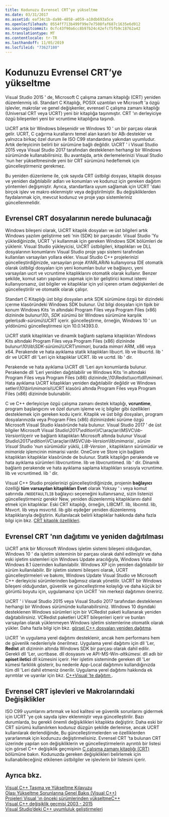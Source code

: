 ```yaml
---
title: Kodunuzu Evrensel CRT’ye yükseltme
ms.date: 03/31/2017
ms.assetid: eaf34c1b-da98-4058-a059-a10db693a5ce
ms.openlocfilehash: 0554ff713b499f99e7e7508faf687c1635e6d912
ms.sourcegitcommit: 0cfc43f90a6cc8b97b24c42efcf5fb9c18762a42
ms.translationtype: MT
ms.contentlocale: tr-TR
ms.lasthandoff: 11/05/2019
ms.locfileid: "73627180"
---
```

# <a name="upgrade-your-code-to-the-universal-crt"></a>Kodunuzu Evrensel CRT’ye yükseltme

Visual Studio 2015 ' de, Microsoft C çalışma zamanı kitaplığı (CRT) yeniden düzenlenmiş idi. Standart C Kitaplığı, POSIX uzantıları ve Microsoft 'a özgü işlevler, makrolar ve genel değişkenler, evrensel C çalışma zamanı kitaplığı (Universal CRT veya UCRT) yeni bir kitaplığa taşınmıştır. CRT 'ın derleyiciye özgü bileşenleri yeni bir vcruntime kitaplığına taşındı.

UıCRT artık bir Windows bileşenidir ve Windows 10 ' un bir parçası olarak gelir. UCRT, C çağırma kurallarını temel alan kararlı bir ABı destekler ve yalnızca birkaç özel durum ile ISO C99 standardına yakından uyumludur. Artık derleyicinin belirli bir sürümüne bağlı değildir. UıCRT ' i Visual Studio 2015 veya Visual Studio 2017 tarafından desteklenen herhangi bir Windows sürümünde kullanabilirsiniz. Bu avantajda, artık derlemelerinizi Visual Studio 'nun her yükseltmesinde yeni bir CRT sürümünü hedeflemek için güncelleştirmeniz gerekmez.

Bu yeniden düzenleme ile, çok sayıda CRT üstbilgi dosyası, kitaplık dosyası ve yeniden dağıtılabilir adları ve konumları ve kodunuz için gereken dağıtım yöntemleri değişmiştir. Ayrıca, standartlara uyum sağlamak için UCRT 'daki birçok işlev ve makro eklenmiştir veya değiştirilmiştir. Bu değişikliklerden faydalanmak için, mevcut kodunuz ve proje yapı sistemleriniz güncellenmelidir.

## <a name="where-to-find-the-universal-crt-files"></a>Evrensel CRT dosyalarının nerede bulunacağı

Windows bileşeni olarak, UıCRT kitaplık dosyaları ve üst bilgileri artık Windows yazılım geliştirme seti 'nin (SDK) bir parçasıdır. Visual Studio 'Yu yüklediğinizde, UCRT 'yi kullanmak için gereken Windows SDK bölümleri de yüklenir. Visual Studio yükleyicisi, UıCRT üstbilgileri, kitaplıkları ve DLL dosyalarının konumlarını Visual Studio proje yapı sistemi tarafından kullanılan varsayılan yollara ekler. Visual Studio C++ projelerinizi güncelleştirdiğinizde, varsayılan proje AYARLARıNı kullanıyorsa IDE otomatik olarak üstbilgi dosyaları için yeni konumları bulur ve bağlayıcı, yeni varsayılan uıcrt ve vcruntime kitaplıklarını otomatik olarak kullanır. Benzer şekilde, komut satırı yapılarını yapmak için bir geliştirici komut istemi kullanıyorsanız, üst bilgiler ve kitaplıklar için yol içeren ortam değişkenleri de güncelleştirilir ve otomatik olarak çalışır.

Standart C Kitaplığı üst bilgi dosyaları artık SDK sürümüne özgü bir dizindeki içerme klasöründeki Windows SDK bulunur. Üst bilgi dosyaları için tipik bir konum Windows Kits 'in altındaki Program Files veya Program Files (x86) dizininde bulunur\\10\\, _SDK sürümü_ bir Windows sürümüne karşılık gelen\\_sdk-sürümü_\\UCRT içerir. güncelleştirme, örneğin, Windows 10 ' un yıldönümü güncelleştirmesi için 10.0.14393.0.

UıCRT statik kitaplıkları ve dinamik bağlantı saplama kitaplıkları Windows Kits altındaki Program Files veya Program Files (x86) dizininde bulunur\\10\\lib\\_SDK-sürümü_\\UCRT\\_mimari_, burada  _mimari_ ARM, x86 veya x64. Perakende ve hata ayıklama statik kitaplıkları libucrt. lib ve libucrtd. lib ' dir ve UCRT dll 'Leri için kitaplıklar UCRT. lib ve ucrtd. lib ' dir.

Perakende ve hata ayıklama UıCRT dll 'Leri ayrı konumlarda bulunur. Perakende dll 'Leri yeniden dağıtılabilir ve Windows Kits 'in altındaki Program Files veya Program Files (x86) dizininde,\\10\\Redist\\uıcrt\\dll\\_mimari_\. Hata ayıklama UıCRT kitaplıkları yeniden dağıtılabilir değildir ve Windows setleri\\10\\bin\\_mimarisi_\\UCRT klasörü altında Program Files veya Program Files (x86) dizininde bulunabilir.

C ve C++ derleyiciye özgü çalışma zamanı destek kitaplığı, **vcruntime**, program başlangıcını ve özel durum işleme ve iç bilgiler gibi özellikleri desteklemek için gereken kodu içerir. Kitaplık ve üst bilgi dosyaları, program dosyalarınızda veya Program Files (x86) dizininizdeki sürüme özgü Microsoft Visual Studio klasöründe hala bulunur. Visual Studio 2017 ' de üst bilgiler Microsoft Visual Studio\\2017\\_edition_\\VC\\araçları\\MSVC\\_lıb-Version_\\Içerir ve bağlantı kitaplıkları Microsoft altında bulunur Visual Studio\\2017\\_edition_\\VC\\araçları\\MSVC\\_lıb-Version_\\lib\\_mimarisi_ _, sürüm Visual_ Studio 'nun sürümüdür yüklü, _LIB-Version_ , kitaplıkların sürümüdür ve _mimaride_ işlemcinin mimarisi vardır. OneCore ve Store için bağlantı kitaplıkları kitaplıklar klasöründe de bulunur. Statik kitaplığın perakende ve hata ayıklama sürümleri libvcruntime. lib ve libvcruntimed. lib ' dir. Dinamik bağlantı perakende ve hata ayıklama saplama kitaplıkları sırasıyla vcruntime. lib ve vcruntimed. lib ' dir.

Visual C++ Studio projelerinizi güncelleştirdiğinizde, projenin **bağlayıcı** özelliği **tüm varsayılan kitaplıkları** **Evet** olarak Yoksay ' ı veya komut satırında `/NODEFAULTLIB` bağlayıcı seçeneğini kullanırsanız, sizin listenizi güncelleştirmeniz gerekir New, yeniden düzenlenmiş kitaplıklarını dahil etmek için kitaplıklar. Eski CRT kitaplığı, örneğin, LIBCMT. lib, libcmtd. lib, Msvcrt. lib veya msvcrtd. lib gibi eşdeğer yeniden düzenlenmiş kitaplıklarıyla değiştirin. Kullanılacak belirli kitaplıklar hakkında daha fazla bilgi için bkz. [CRT kitaplık özellikleri](../c-runtime-library/crt-library-features.md).

## <a name="deployment-and-redistribution-of-the-universal-crt"></a>Evrensel CRT 'nın dağıtımı ve yeniden dağıtılması

UıCRT artık bir Microsoft Windows işletim sistemi bileşeni olduğundan, Windows 10 ' da işletim sisteminin bir parçası olarak dahil edilmiştir ve daha eski işletim sistemleri için Windows Update aracılığıyla, Windows Vista Windows 8.1 üzerinden kullanılabilir. Windows XP için yeniden dağıtılabilir bir sürüm kullanılabilir. Bir işletim sistemi bileşeni olarak, UCRT güncelleştirmeleri ve bakımı, Windows Update Visual Studio ve Microsoft C++ derleyicisi sürümlerinden bağımsız olarak yönetilir. UıCRT bir Windows bileşeni olduğundan, güvenlik ve güncelleştirme kolaylığı ve daha küçük bir görüntü boyutu için, uygulamanız için UıCRT 'nin merkezi dağıtımını öneririz.

UıCRT ' i Visual Studio 2015 veya Visual Studio 2017 tarafından desteklenen herhangi bir Windows sürümünde kullanabilirsiniz. Windows 10 dışındaki desteklenen Windows sürümleri için bir VCRedist paketi kullanarak yeniden dağıtabilirsiniz. VCRedist paketleri UCRT bileşenleri içerir ve bunları varsayılan olarak yüklenmeyen Windows işletim sistemlerine otomatik olarak yükler. Daha fazla bilgi için bkz. [görsel C++ dosyaları yeniden dağıtma](../windows/redistributing-visual-cpp-files.md).

UıCRT 'ın uygulama yerel dağıtımı desteklenir, ancak hem performans hem de güvenlik nedenleriyle önerilmez. Uygulama yerel dağıtımı için dll 'Ler, **Redist** alt dizininin altında Windows SDK bir parçası olarak dahil edilir. Gerekli dll 'Ler, uıcrtbase. dll dosyasını ve API-MS-Win-_altkümesi_. dll adlı bir **apiset iletici** dll kümesini içerir. Her işletim sisteminde gereken dll 'Ler kümesi farklılık gösterir, bu nedenle App-Local dağıtımını kullandığınızda tüm dll 'Leri dahil etmeniz önerilir. Uygulama yerel dağıtımı hakkında ek ayrıntılar ve uyarılar için bkz. [ C++Visual 'te dağıtım ](../windows/deployment-in-visual-cpp.md).

## <a name="changes-to-the-universal-crt-functions-and-macros"></a>Evrensel CRT işlevleri ve Makrolarındaki Değişiklikler

ISO C99 uyumlarını artırmak ve kod kalitesi ve güvenlik sorunlarını gidermek için UCRT 'ye çok sayıda işlev eklenmiştir veya güncelleştirilir. Bazı durumlarda, bu gerekli önemli değişiklikleri kitaplıkta değiştirir. Daha eski bir CRT sürümü kullanılırken kodunuz düzgün şekilde derlenirse, ancak UCRT kullanılarak derlendiğinde, Bu güncelleştirmelerden ve özelliklerden yararlanmak için kodunuzu değiştirmelisiniz. Evrensel CRT 'ta bulunan CRT üzerinde yapılan son değişikliklerin ve güncelleştirmelerin ayrıntılı bir listesi için görsel C++ değişiklik geçmişinin [C çalışma zamanı kitaplığı (CRT)](visual-cpp-change-history-2003-2015.md#BK_CRT) bölümüne bakın. Kodunuzda gereken değişiklikleri belirlemek için kullanabileceğiniz etkilenen üstbilgiler ve işlevlerin bir listesini içerir.

## <a name="see-also"></a>Ayrıca bkz.

[Visual C++ Taşıma ve Yükseltme Kılavuzu](visual-cpp-porting-and-upgrading-guide.md)<br/>
[Olası Yükseltme Sorunlarına Genel Bakış (Visual C++)](overview-of-potential-upgrade-issues-visual-cpp.md)<br/>
[Projeleri Visual 'ın önceki sürümlerinden yükseltmeC++](upgrading-projects-from-earlier-versions-of-visual-cpp.md)<br/>
[Visual C++ değişiklik geçmişi 2003 - 2015](visual-cpp-change-history-2003-2015.md)<br/>
[Visual Studio’deki C++ uyumluluk geliştirmeleri](../overview/cpp-conformance-improvements.md)
